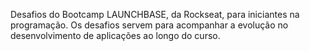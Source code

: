 Desafios do Bootcamp LAUNCHBASE, da Rockseat, para iniciantes na programação. 
Os desafios servem para acompanhar a evolução no desenvolvimento de aplicações ao longo do curso. 
